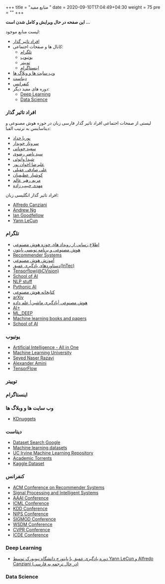 +++
title =  "منابع مفید "
date = 2020-09-10T17:04:49+04:30
weight = 75
pre = "<i class='fa fa-plus-square plus_square' ></i>"
+++

**این صفحه در حال ویرایش و کامل شدن است ...**

لیست منابع موجود:
- [افراد تاثیر گذار](#افراد-تاثیر-گذار)
- کانال ها و صفحات اجتماعی:
    - [تلگرام](#تلگرام)
    - [یوتیوب](#یوتیوب)
    - [توییتر](#توییتر)
    - [اینستاگرام](#اینستاگرام)
    <!-- - [لایو های ضبط شده](#لایو-های-ضبط-شده) -->
- [وب سایت ها و وبلاگ ها](#وب-سایت-ها-و-وبلاگ-ها)
- [دیتاست](#دیتاست)
- [کنفرانس](#کنفرانس)
- دوره های مفید دیگر:
    - [Deep Learning](#deep-learning)
    - [Data Science](#data-science)

### افراد تاثیر گذار

لیستی از صفحات اجتماعی افراد تاثیر گذار فارسی  زبان در حوزه هوش مصنوعی و دیتاساینس به ترتیب الفبا:

- [پوریا حداد](https://www.instagram.com/pooria.haddad/)
- [سروناز چوبدار](https://www.instagram.com/datascience_with_sarvi/)
- [سعید چوپانی](https://www.instagram.com/saeed_choobani/)
- [سید ناصر رضوی](https://www.instagram.com/seyed_naser_razavi/)
- [شیدا وانوئی](https://www.instagram.com/sheida.vanoei/)
- [علیرضا اخوان پور](https://www.instagram.com/alirezaweb/)
- [علی صادقی عقیلی](https://www.instagram.com/thedatascientist/)
- [کوشیار عظیمیان](https://www.instagram.com/kooshiar/)
- [مریم رهبر عالم](https://www.instagram.com/dr.maryrahbar/)
- [مهدی حبیب زاده](https://www.instagram.com/nimahm1980/)

افراد تاثیر گذار انگلیسی زبان:
- [Alfredo Canziani](https://twitter.com/alfcnz)
- [Andrew Ng](https://twitter.com/AndrewYNg)
- [Ian Goodfellow](https://twitter.com/goodfellow_ian)
- [Yann LeCun](https://twitter.com/ylecun)

### تلگرام
- [اطلاع رسانی از رویداد های حوزه هوش مصنوعی](https://t.me/AI_Events)
- [هوش مصنوعی و برنامه نویسی پایتون](https://t.me/ai_python)
- [Recommender Systems](https://t.me/Recommender_System)
- [آموزش هوش مصنوعی](https://t.me/AI_Lessons)
- [دستاوردهای یادگیری عمیق(InTec)](https://t.me/pytens)
- [Tensorflow(@CVision)](https://t.me/cvision)
- [School of AI](https://t.me/schoolofai)
- [NLP stuff](https://t.me/nlp_stuff)
- [Pythonic AI](https://t.me/pythonicAI)
- [کتابخانه هوش مصنوعی](https://t.me/ailib)
- [arXiv](https://t.me/ai_python_arxiv)
- [هوش مصنوعی |یادگیری ماشین| علم داده](https://t.me/Ai_Tv)
- [AI+‌‌](https://t.me/aiandbigdata)
- [ML_DEEP](https://t.me/MLIPUN)
- [Machine learning books and papers](https://t.me/Machine_learn)
- [School of AI](https://t.me/schoolofai)


### یوتیوب
- [Artificial Intelligence - All in One](https://www.youtube.com/channel/UC5zx8Owijmv-bbhAK6Z9apg)
- [Machine Learning University](https://www.youtube.com/channel/UC12LqyqTQYbXatYS9AA7Nuw)
- [Seyed Naser Razavi](https://www.youtube.com/channel/UCNJavFPJ16jeMP3zeviAJbQ)
- [Alexander Amini](https://www.youtube.com/channel/UCtslD4DGH6PKyG_1gFAX7sg)
- [TensorFlow](https://www.youtube.com/channel/UC0rqucBdTuFTjJiefW5t-IQ)


### توییتر


### اینستاگرام


### وب سایت ها و وبلاگ ها
- [KDnuggets](https://www.kdnuggets.com/)


### دیتاست

- [Dataset Search Google](https://datasetsearch.research.google.com/)
- [Machine learning datasets](https://www.datasetlist.com/)
- [UC Irvine Machine Learning Repository](https://archive.ics.uci.edu/ml/index.php)
- [Academic Torrents](https://academictorrents.com/)
- [Kaggle Dataset](https://www.kaggle.com/datasets)


### کنفرانس
- [ACM Conference on Recommender Systems](https://recsys.acm.org/)
- [Signal Processing and Intelligent Systems](http://www.icspis.ir/)
- [AAAI Conference](https://www.aaai.org/Conferences/conferences.php)
- [ICML Conference](https://icml.cc/)
- [KDD Conference](https://www.kdd.org/conferences)
- [NIPS Conference](https://nips.cc/)
- [SIGMOD Conference](https://sigmod.org/)
- [WSDM Conference](http://www.wsdm-conference.org/)
- [CVPR Conference](#)
- [ICDE Conference](#)


### Deep Learning
- [دوره یادگیری عمیق با پایتورچ دانشگاه نیویورک توسط Yann LeCun و Alfredo Canziani (در حال ترجمه به فارسی)](https://atcold.github.io/pytorch-Deep-Learning/)


### Data Science